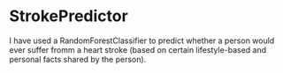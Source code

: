 # StrokePredictor
I have used a RandomForestClassifier to predict whether a person would ever suffer fromm a heart stroke (based on certain lifestyle-based and personal facts shared by the person).
